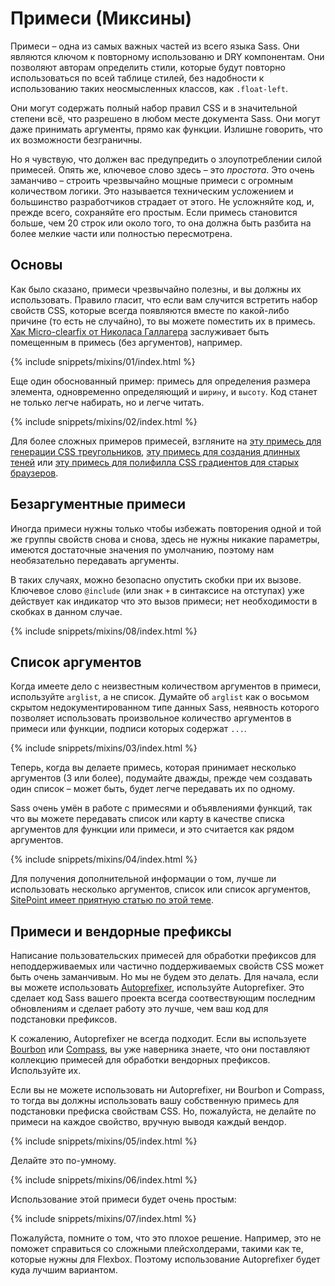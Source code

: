 
# Примеси (Миксины)

Примеси – одна из самых важных частей из всего языка Sass. Они являются ключом к повторному использованю и DRY компонентам. Они позволяют авторам определить стили, которые будут повторно использоваться по всей таблице стилей, без надобности к использованию таких неосмысленных классов, как `.float-left`.

Они могут содержать полный набор правил CSS и в значительной степени всё, что разрешено в любом месте документа Sass. Они могут даже принимать аргументы, прямо как функции. Излишне говорить, что их возможности безграничны.

Но я чувствую, что должен вас предупредить о злоупотреблении силой примесей. Опять же, ключевое слово здесь – это *простота*. Это очень заманчиво – строить чрезвычайно мощные примеси с огромным количеством логики. Это называется техническим усложением и большинство разработчиков страдает от этого. Не усложняйте код, и, прежде всего, сохраняйте его простым. Если примесь становится больше, чем 20 строк или около того, то она должна быть разбита на более мелкие части или полностью пересмотрена.

## Основы

Как было сказано, примеси чрезвычайно полезны, и вы должны их использовать. Правило гласит, что если вам случится встретить набор свойств CSS, которые всегда появляются вместе по какой-либо причине (то есть не случайно), то вы можете поместить их в примесь. [Хак Micro-clearfix от Николаса Галлагера](http://nicolasgallagher.com/micro-clearfix-hack/) заслуживает быть помещенным в примесь (без аргументов), например.

{% include snippets/mixins/01/index.html %}

Еще один обоснованный пример: примесь для определения размера элемента, одновременно определяющий и `ширину`, и `высоту`. Код станет не только легче набирать, но и легче читать.

{% include snippets/mixins/02/index.html %}

Для более сложных примеров примесей, взгляните на [эту примесь для генерации CSS треугольников](http://www.sitepoint.com/sass-mixin-css-triangles/), [эту примесь для создания длинных теней](http://www.sitepoint.com/ultimate-long-shadow-sass-mixin/) или [эту примесь для полифилла CSS градиентов для старых браузеров](http://www.sitepoint.com/building-linear-gradient-mixin-sass/).

## Безаргументные примеси

Иногда примеси нужны только чтобы избежать повторения одной и той же группы свойств снова и снова, здесь не нужны никакие параметры, имеются достаточные значения по умолчанию, поэтому нам необязательно передавать аргументы.

В таких случаях, можно безопасно опустить скобки при их вызове. Ключевое слово `@include` (или знак `+` в синтаксисе на отступах) уже действует как индикатор что это вызов примеси; нет необходимости в скобках в данном случае.

{% include snippets/mixins/08/index.html %}

## Список аргументов

Когда имеете дело с неизвестным количеством аргументов в примеси, используйте `arglist`, а не список. Думайте об `arglist` как о восьмом скрытом недокументированном типе данных Sass, неявность которого позволяет использовать произвольное количество аргументов в примеси или функции, подписи которых содержат `...`.

{% include snippets/mixins/03/index.html %}

Теперь, когда вы делаете примесь, которая принимает несколько аргументов (3 или более), подумайте дважды, прежде чем создавать один список – может быть, будет легче передавать их по одному.

Sass очень умён в работе с примесями и объявлениями функций, так что вы можете передавать список или карту в качестве списка аргументов для функции или примеси, и это считается как рядом аргументов.

{% include snippets/mixins/04/index.html %}

Для получения дополнительной информации о том, лучше ли использовать несколько аргументов, список или список аргументов, [SitePoint имеет приятную статью по этой теме](http://www.sitepoint.com/sass-multiple-arguments-lists-or-arglist/).

## Примеси и вендорные префиксы

Написание пользовательских примесей для обработки префиксов для неподдерживаемых или частично поддерживаемых свойств CSS может быть очень заманчивым. Но мы не будем это делать. Для начала, если вы можете использовать [Autoprefixer](https://github.com/postcss/autoprefixer), используйте Autoprefixer. Это сделает код Sass вашего проекта всегда соотвествующим последним обновлениям и сделает работу это лучше, чем ваш код для подстановки префиксов.

К сожалению, Autoprefixer не всегда подходит. Если вы используете [Bourbon](http://bourbon.io/) или [Compass](http://compass-style.org/), вы уже наверника знаете, что они поставляют коллекцию примесей для обработки вендорных префиксов. Используйте их.

Если вы не можете использовать ни Autoprefixer, ни Bourbon и Compass, то тогда вы должны использовать вашу собственную примесь для подстановки префиска свойствам CSS. Но, пожалуйста, не делайте по примеси на каждое свойство, вручную выводя каждый вендор.

{% include snippets/mixins/05/index.html %}

Делайте это по-умному.

{% include snippets/mixins/06/index.html %}

Использование этой примеси будет очень простым:

{% include snippets/mixins/07/index.html %}

Пожалуйста, помните о том, что это плохое решение. Например, это не поможет справиться со сложными плейсхолдерами, такими как те, которые нужны для Flexbox. Поэтому использование Autoprefixer будет куда лучшим вариантом.
